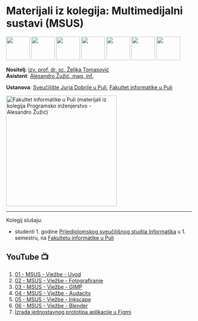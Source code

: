 # Materijali iz kolegija: Multimedijalni sustavi (MSUS)

<div >
  <img style="width: 64px; height: 64px;"
    src="https://github.com/user-attachments/assets/9cc585c4-c24e-4c71-973c-76706f8b0d09">
  <img style="width: 64px; height: 64px;"
    src="https://github.com/user-attachments/assets/d72e37b4-0b3a-4aed-b5da-9d6f302d45ab">
  <img style="width: 64px; height: 64px;"
    src="https://github.com/user-attachments/assets/9a81bc1f-148e-4a84-86c9-8f7297d6c9aa">
  <img style="width: 64px; height: 64px;"
    src="https://github.com/user-attachments/assets/995d7f72-3059-43ba-ad2c-b8b79f2036b7">
  <img style="width: 64px; height: 64px;"
    src="https://github.com/user-attachments/assets/21370037-1da9-46a8-a426-6e5597163c52">
  <img style="width: 64px; height: 64px;"
    src="https://github.com/user-attachments/assets/972870aa-8a93-446d-afbb-b0071e39457f">
  <img style="width: 64px; height: 64px;"
    src="https://github.com/user-attachments/assets/eee651a4-a8c0-4743-95c9-f9a3e9f6aadc">
</div>

**Nositelj**: [izv. prof. dr. sc. Željka Tomasović](https://iz.unizd.hr/o-nama/djelatnici/tomasovic-zeljka)  
**Asistent**: [Alesandro Žužić, mag. inf.](https://fipu.unipu.hr/fipu/alesandro.zuzic)

**Ustanova**: [Sveučilište Jurja Dobrile u Puli](https://www.unipu.hr/), [Fakultet informatike u Puli](https://fipu.unipu.hr/)

<picture>
  <source media="(prefers-color-scheme: dark)" srcset="./Logos/FIPU_UNIPU_white.png">
  <source media="(prefers-color-scheme: light)" srcset="./Logos/FIPU_UNIPU">
  <img alt="Fakultet informatike u Puli (materijali iz kolegija Programsko inženjerstvo - Alesandro Žužić)" 
       src="./Logos/FIPU_UNIPU_white" width="300">
</picture>

---

Kolegij slušaju:
- studenti 1. godine [Prijediplomskog sveučilišnog studija Informatika](https://fipu.unipu.hr/fipu/studijski_programi/preddiplomski_sveucilisni_studij_informatika) u 1. semestru, na [Fakultetu informatike u Puli](https://fipu.unipu.hr/fipu)

## YouTube 📺

1. [01 - MSUS - Vježbe - Uvod](https://youtu.be/VX-WvtoyRc4)
2. [02 - MSUS - Vježbe - Fotografiranje](https://youtu.be/HmPSz5KTlAg)
3. [03 - MSUS - Vježbe - GIMP](https://youtu.be/VX-WvtoyRc4)
4. [04 - MSUS - Vježbe - Audacity](https://youtu.be/BYFQkYESd3c)
5. [05 - MSUS - Vježbe - Inkscape](https://youtu.be/3XXsO9bry18)
6. [06 - MSUS - Vježbe - Blender](https://youtu.be/5jtcTuVKHmI)
7. [Izrada jednostavnog prototipa aplikacije u Figmi](https://youtu.be/ZN6H-O2Nkcg)

